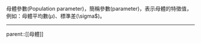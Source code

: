 母體參數(Population parameter)，簡稱參數(parameter)，表示母體的特徵值，例如：母體平均數($\mu$)、標準差(\sigma$)。
- - -
parent::[[母體]]